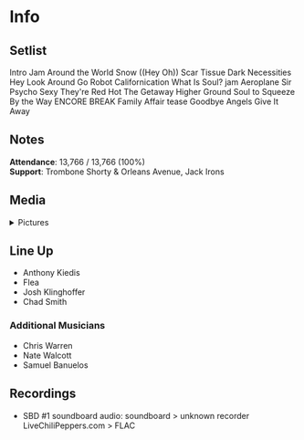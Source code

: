 # Info

## Setlist

Intro Jam
Around the World
Snow ((Hey Oh))
Scar Tissue
Dark Necessities
Hey
Look Around
Go Robot
Californication
What Is Soul? jam
Aeroplane
Sir Psycho Sexy
They're Red Hot
The Getaway
Higher Ground
Soul to Squeeze
By the Way
ENCORE BREAK
Family Affair tease
Goodbye Angels
Give It Away

## Notes

**Attendance**: 13,766 / 13,766 (100%)
<br>
**Support**: Trombone Shorty & Orleans Avenue, Jack Irons

## Media 

<details>
  <summary>Pictures</summary>
  <!--<img alt="Setlist" title="Setlist" src="_.jpg" height="200" />
  <img alt="Clipping" title="Clipping" src="_.jpg" height="200" />
  <img alt="Flyer" title="Flyer" src="_.jpg" height="200" />-->
</details>

## Line Up

* Anthony Kiedis
* Flea
* Josh Klinghoffer
* Chad Smith

### Additional Musicians

* Chris Warren  
* Nate Walcott  
* Samuel Banuelos

## Recordings

* SBD #1 soundboard audio: soundboard > unknown recorder LiveChiliPeppers.com > FLAC


